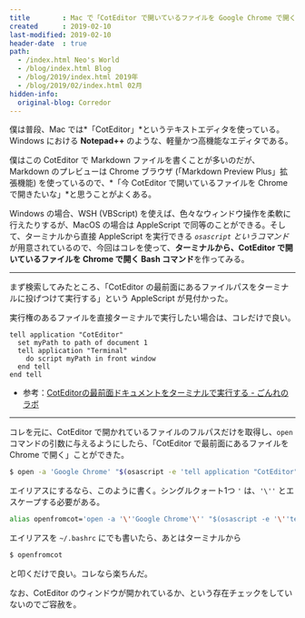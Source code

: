 ```yaml
---
title        : Mac で「CotEditor で開いているファイルを Google Chrome で開く」コマンドを作る
created      : 2019-02-10
last-modified: 2019-02-10
header-date  : true
path:
  - /index.html Neo's World
  - /blog/index.html Blog
  - /blog/2019/index.html 2019年
  - /blog/2019/02/index.html 02月
hidden-info:
  original-blog: Corredor
---
```


僕は普段、Mac では*「CotEditor」*というテキストエディタを使っている。Windows における **Notepad++** のような、軽量かつ高機能なエディタである。

僕はこの CotEditor で Markdown ファイルを書くことが多いのだが、Markdown のプレビューは Chrome ブラウザ (「Markdown Preview Plus」拡張機能) を使っているので、*「今 CotEditor で開いているファイルを Chrome で開きたいな」*と思うことがよくある。

Windows の場合、WSH (VBScript) を使えば、色々なウィンドウ操作を柔軟に行えたりするが、MacOS の場合は AppleScript で同等のことができる。そして、ターミナルから直接 AppleScript を実行できる *`osascript` というコマンド*が用意されているので、今回はコレを使って、**ターミナルから、CotEditor で開いているファイルを Chrome で開く Bash コマンド**を作ってみる。

---

まず検索してみたところ、「CotEditor の最前面にあるファイルパスをターミナルに投げつけて実行する」という AppleScript が見付かった。

実行権のあるファイルを直接ターミナルで実行したい場合は、コレだけで良い。

```applescript
tell application "CotEditor"
  set myPath to path of document 1
  tell application "Terminal"
    do script myPath in front window
  end tell
end tell
```

- 参考：[CotEditorの最前面ドキュメントをターミナルで実行する - ごんれのラボ](http://www.macneko.com/entry/2013/04/08/222517)

---

コレを元に、CotEditor で開かれているファイルのフルパスだけを取得し、`open` コマンドの引数に与えるようにしたら、「CotEditor で最前面にあるファイルを Chrome で開く」ことができた。

```bash
$ open -a 'Google Chrome' "$(osascript -e 'tell application "CotEditor" to path of document 1')"
```

エイリアスにするなら、このように書く。シングルクォート1つ `'` は、`'\''` とエスケープする必要がある。

```bash
alias openfromcot='open -a '\''Google Chrome'\'' "$(osascript -e '\''tell application "CotEditor" to path of document 1'\'')"'
```

エイリアスを `~/.bashrc` にでも書いたら、あとはターミナルから

```bash
$ openfromcot
```

と叩くだけで良い。コレなら楽ちんだ。

なお、CotEditor のウィンドウが開かれているか、という存在チェックをしていないのでご容赦を。

